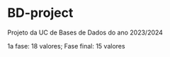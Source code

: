 # BD-project

Projeto da UC de Bases de Dados do ano 2023/2024

1a fase: 18 valores;
Fase final: 15 valores
